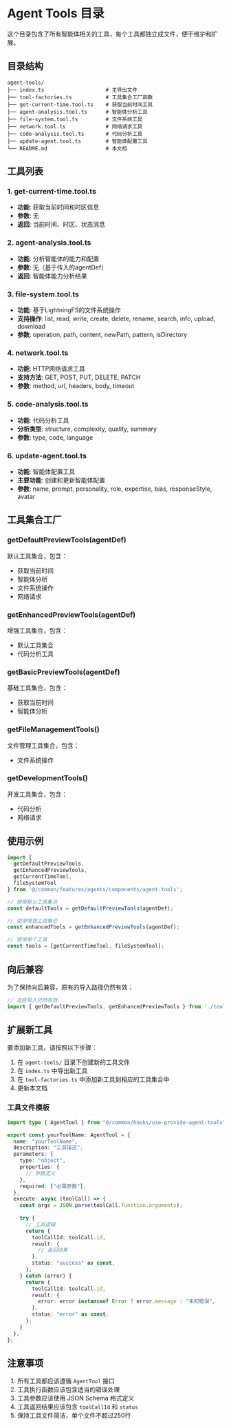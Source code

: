 # Agent Tools 目录

这个目录包含了所有智能体相关的工具，每个工具都独立成文件，便于维护和扩展。

## 目录结构

```
agent-tools/
├── index.ts                    # 主导出文件
├── tool-factories.ts           # 工具集合工厂函数
├── get-current-time.tool.ts    # 获取当前时间工具
├── agent-analysis.tool.ts      # 智能体分析工具
├── file-system.tool.ts         # 文件系统工具
├── network.tool.ts             # 网络请求工具
├── code-analysis.tool.ts       # 代码分析工具
├── update-agent.tool.ts        # 智能体配置工具
└── README.md                   # 本文档
```

## 工具列表

### 1. get-current-time.tool.ts
- **功能**: 获取当前时间和时区信息
- **参数**: 无
- **返回**: 当前时间、时区、状态消息

### 2. agent-analysis.tool.ts
- **功能**: 分析智能体的能力和配置
- **参数**: 无（基于传入的agentDef）
- **返回**: 智能体能力分析结果

### 3. file-system.tool.ts
- **功能**: 基于LightningFS的文件系统操作
- **支持操作**: list, read, write, create, delete, rename, search, info, upload, download
- **参数**: operation, path, content, newPath, pattern, isDirectory

### 4. network.tool.ts
- **功能**: HTTP网络请求工具
- **支持方法**: GET, POST, PUT, DELETE, PATCH
- **参数**: method, url, headers, body, timeout

### 5. code-analysis.tool.ts
- **功能**: 代码分析工具
- **分析类型**: structure, complexity, quality, summary
- **参数**: type, code, language

### 6. update-agent.tool.ts
- **功能**: 智能体配置工具
- **主要功能**: 创建和更新智能体配置
- **参数**: name, prompt, personality, role, expertise, bias, responseStyle, avatar



## 工具集合工厂

### getDefaultPreviewTools(agentDef)
默认工具集合，包含：
- 获取当前时间
- 智能体分析
- 文件系统操作
- 网络请求

### getEnhancedPreviewTools(agentDef)
增强工具集合，包含：
- 默认工具集合
- 代码分析工具

### getBasicPreviewTools(agentDef)
基础工具集合，包含：
- 获取当前时间
- 智能体分析

### getFileManagementTools()
文件管理工具集合，包含：
- 文件系统操作

### getDevelopmentTools()
开发工具集合，包含：
- 代码分析
- 网络请求

## 使用示例

```typescript
import { 
  getDefaultPreviewTools, 
  getEnhancedPreviewTools,
  getCurrentTimeTool,
  fileSystemTool 
} from '@/common/features/agents/components/agent-tools';

// 使用默认工具集合
const defaultTools = getDefaultPreviewTools(agentDef);

// 使用增强工具集合
const enhancedTools = getEnhancedPreviewTools(agentDef);

// 使用单个工具
const tools = [getCurrentTimeTool, fileSystemTool];
```

## 向后兼容

为了保持向后兼容，原有的导入路径仍然有效：

```typescript
// 这些导入仍然有效
import { getDefaultPreviewTools, getEnhancedPreviewTools } from './tool-factories';

```

## 扩展新工具

要添加新工具，请按照以下步骤：

1. 在 `agent-tools/` 目录下创建新的工具文件
2. 在 `index.ts` 中导出新工具
3. 在 `tool-factories.ts` 中添加新工具到相应的工具集合中
4. 更新本文档

### 工具文件模板

```typescript
import type { AgentTool } from "@/common/hooks/use-provide-agent-tools";

export const yourToolName: AgentTool = {
  name: "yourToolName",
  description: "工具描述",
  parameters: {
    type: "object",
    properties: {
      // 参数定义
    },
    required: ["必需参数"],
  },
  execute: async (toolCall) => {
    const args = JSON.parse(toolCall.function.arguments);
    
    try {
      // 工具逻辑
      return {
        toolCallId: toolCall.id,
        result: {
          // 返回结果
        },
        status: "success" as const,
      };
    } catch (error) {
      return {
        toolCallId: toolCall.id,
        result: {
          error: error instanceof Error ? error.message : "未知错误",
        },
        status: "error" as const,
      };
    }
  },
};
```

## 注意事项

1. 所有工具都应该遵循 `AgentTool` 接口
2. 工具执行函数应该包含适当的错误处理
3. 工具参数应该使用 JSON Schema 格式定义
4. 工具返回结果应该包含 `toolCallId` 和 `status`
5. 保持工具文件简洁，单个文件不超过250行 